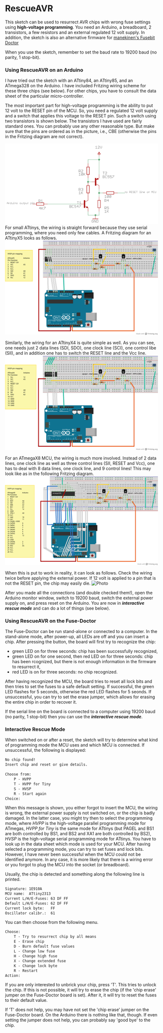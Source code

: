 # RescueAVR


This sketch can be used to resurrect AVR chips with wrong fuse
settings using **high-voltage programming**. You need an Arduino, a breadboard, 2 transistors, a few
resistors and an external regulated 12 volt supply. In addition, the sketch is also an alternative firmware for
[manekinen's Fusebit Doctor](https://web.archive.org/web/20180225102717/http://mdiy.pl/atmega-fusebit-doctor-hvpp/?lang=en)


When you use the sketch, remember to set the baud rate to 19200 baud (no parity, 1 stop-bit).

### Using RescueAVR on an Arduino

I have tried out the sketch with an ATtiny84, an ATtiny85, and an
ATmega328 on the Arduino. I have included Fritzing wiring scheme for these three chips (see below). For other chips, you have to consult the data sheet of the particular micro-controller. 

The most important part for high-voltage programming is the ability to put 12 volt to the RESET pin of the MCU. So, you need a regulated 12 volt supply and a switch that applies this voltage to the RESET pin. Such a switch using two transistors is shown below. The transistors I have used are fairly standard ones. You can probably use any other reasonable type. But make sure that the pins are ordered as in the picture, i.e., CBE (otherwise the pins in the Fritzing diagram are not correct).

![12V switch](switch.png)
For small ATtinys, the wiring is straight forward because they use serial programming, where you need only few cables. A Fritzing diagram for an ATtinyX5 looks as follows.
![ATtinyX5 Fritzing sketch](RescueAVR-tinyX5_breadboard.png)

Similarly, the wiring for an ATtinyX4 is quite simple as well. As you can see, one needs just 2 data lines (SDI, SDO), one clock line (SCI), one control libe (SII), and in addition one has to switch the RESET line and the Vcc line. 
![ATtinyX4 Fritzing sketch](RescueAVR-tinyX4_breadboard.png)

For an ATmegaX8 MCU, the wiring is much more involved. Instead of 2 data lines, one clock line as well as three control lines (SII, RESET and Vcc), one has to deal with 8 data lines, one clock line, and 9 control lines! This may look like as in the following Fritzing diagram.
![ATmega Fritzing sketch](RescueAVR-megaX8_breadboard.png)

When this is put to work in reality, it can look as follows. Check the wiring twice before applying the external power. If 12 volt is applied to a pin that is not the RESET pin, the chip may easily die.
![Photo](breadboard.jpg)

After you made all the connections (and double checked them!), open the Arduino monitor window, switch to 19200 baud, switch the external power supply on, and press reset on the Arduino. You are now in ***interactive rescue mode*** and can do a lot of things (see below).

### Using RescueAVR on the Fuse-Doctor

The Fuse-Doctor can be run stand-alone or connected to a computer. In the stand-alone mode, after power-up, all LEDs are off and you can insert
a chip. After pressing the button, the board will first try to
recognize the chip:

- green LED on for three seconds: chip has been successfully recognized,
- green LED on for one second, then red LED on for three seconds: chip has been rcognized, but there is not enough information in the firmware to resurrect it,
- red LED is on for three seconds: no chip recognized.

After having recognized the MCU, the board tries to reset all lock bits and then tries to set the fuses to a safe default setting. If successful, the green LED flashes for 5 seconds, otherwise the red LED flashes for 5 seonds. If unsuccessful, you can try to set the erase jumper, which allows for erasing the entire chip in order to recover it.

If the serial line on the board is connected to a computer using 19200 baud (no parity, 1 stop-bit) then you can use the ***interactive rescue mode***.

### Interactive Rescue Mode

When switched on or after a reset, the sketch will try to determine what kind of programming mode the MCU uses and which MCU is connected. If unsuccessful, the following is displayed:

	No chip found!
	Insert chip and reset or give details.

	Choose from:
  		P - HVPP
  		T - HVPP for Tiny
  		S - HVSP
  		R - Start again
	Choice: 

When this message is shown, you either forgot to insert the MCU, the wiring is wrong, the external power supply is not switched on, or the chip is badly damaged. In the latter case, you might try then to select the programming mode, where *HVPP* is the high-voltage parallel programming mode for ATmegas, *HVPP for Tiny* is the same mode for ATtinys (but PAGEL and BS1 are both controlled by BS1, and BS2 and XA1 are both controlled by BS2), *HVSP* is the high-voltage serial programming mode for ATtinys. You have to look up in the data sheet which mode is used for your MCU. After having selected a programming mode, you can try to set fuses and lock bits. However, I have never been successful when the MCU could not be identified anymore. In any case, it is more likely that there is a wiring error or you forgot to plug the MCU into the socket (or breadboard).

Usually, the chip is detected and something along the following line is printed.

	Signature: 1E910A
	MCU name:  ATtiny2313
	Current L/H/E-Fuses: 63 DF FF 
	Default L/H/E-Fuses: 62 DF FF 
	Current lock byte:   FF 
	Oscillator calibr.:  61 

You can then choose from the following menu.

	Choose:
  		T - Try to resurrect chip by all means
  		E - Erase chip
  		D - Burn default fuse values
  		L - Change low fuse
  		H - Change high fuse
  		X - Change extended fuse
  		K - Change lock byte
  		R - Restart
	Action: 
	
If you are only interested to unbrick your chip, press 'T'. This tries to unlock the chip. If this is not possible, it will try to erase the chip (if the 'chip erase' jumper on the Fuse-Doctor board is set). After it, it will try to reset the fuses to their default value. 

If 'T' does not help, you may have not set the 'chip erase' jumper on the Fuse-Doctor board. On the Arduino there is nothing like that, though. If even setting the jumper does not help, you can probably say 'good bye' to the chip. 

